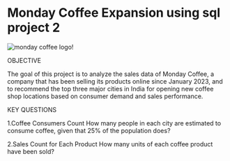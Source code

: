 # Monday Coffee  Expansion using sql project 2

![monday coffee logo!](https://github.com/mavismasikati/Monday_Coffee_sql_p2/commit/ec566bdb555db5318ad8c7c0702a19cea80e3ba5)

OBJECTIVE

The goal of this project is to analyze the sales data of Monday Coffee, a company that has been selling its products online since January 2023, and to recommend the top three major cities in India for opening new coffee shop locations based on consumer demand and sales performance.

KEY QUESTIONS

1.Coffee Consumers Count
How many people in each city are estimated to consume coffee, given that 25% of the population does?

2.Sales Count for Each Product
How many units of each coffee product have been sold?
